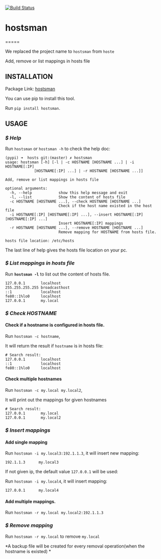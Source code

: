 [![Build Status](https://travis-ci.org/qszhuan/hoste.svg?branch=master)](https://travis-ci.org/qszhuan/hoste)


# hostsman  #
=====

We replaced the project name to `hostsman` from `hoste`


Add, remove or list mappings in hosts file

## INSTALLATION

Package Link: [hostsman](https://pypi.python.org/pypi/hostsman)

You can use pip to install this tool.

Run `pip install hostsman`.


## USAGE

### *$ Help*

Run `hostsman` or `hostsman -h` to check the help doc:

```
(pypi) ➜  hosts git:(master) ✗ hostsman
usage: hostsman [-h] [-l | -c HOSTNAME [HOSTNAME ...] | -i HOSTNAME[:IP]
             [HOSTNAME[:IP] ...] | -r HOSTNAME [HOSTNAME ...]]

Add, remove or list mappings in hosts file

optional arguments:
  -h, --help            show this help message and exit
  -l, --list            Show the content of hosts file
  -c HOSTNAME [HOSTNAME ...], --check HOSTNAME [HOSTNAME ...]
                        Check if the host name existed in the host file
  -i HOSTNAME[:IP] [HOSTNAME[:IP] ...], --insert HOSTNAME[:IP] [HOSTNAME[:IP] ...]
                        Insert HOSTNAME[:IP] mappings
  -r HOSTNAME [HOSTNAME ...], --remove HOSTNAME [HOSTNAME ...]
                        Remove mapping for HOSTNAME from hosts file.

hosts file location: /etc/hosts
```

The last line of help gives the hosts file location on your pc.

### *$ List mappings in hosts file*

Run **`hostsman -l`** to list out the content of hosts file.

``` 
127.0.0.1      	localhost
255.255.255.255	broadcasthost
::1             localhost
fe80::1%lo0    	localhost
127.0.0.1      	my.local
```

### *$ Check HOSTNAME*

#### Check if a hostname is configured in hosts file.

Run `hostsman -c hostname`,

It will return the result if `hostname` is in hosts file:

```
# Search result:
127.0.0.1      	localhost
::1             localhost
fe80::1%lo0    	localhost
```

#### Check multiple hostnames

Run `hostsman -c my.local my.local2`,

It will print out the mappings for given hostnames

```
# Search result:
127.0.0.1      	my.local
127.0.0.1      	my.local2
```

### *$ Insert mappings*

#### Add single mapping

Run `hostsman -i my.local3:192.1.1.3`, it will insert new mapping:

`192.1.1.3		my.local3`

If not given ip, the default value `127.0.0.1` will be used:

Run `hostsman -i my.local4`, it will insert mapping: 

`127.0.0.1 		my.local4`


#### Add multiple mappings.

Run `hostsman -r my.local my.local2:192.1.1.3`

### *$ Remove mapping*

Run `hostsman -r my.local` to remove `my.local`

*A backup file will be created for every removal operation(when the hostname is existed) *




